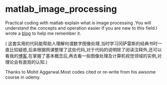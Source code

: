 # matlab_image_processing


Practical coding with matlab explain what is image processing .You will understand the concepts and operation easier if you are new to this field.I wrote a [blog](https://www.cnblogs.com/hanxinle/p/8697820.html) to help me remember it.

( 这套实用的代码能帮助人理解何谓数字图像处理,当时学习冈萨雷斯的经典书时一直比较疑惑,后来根据网课整理了这些代码,对于代码的说明除了阅读注释外,还可以看我的[博客](https://www.cnblogs.com/hanxinle/p/8697820.html),在掌握了基本概念后,再去看一些图像处理及计算机视觉领域的实例,对理论会有直观的认知.)


Thanks to Mohit Aggarwal.Most codes cited or re-write from his awsome course in udemy.
